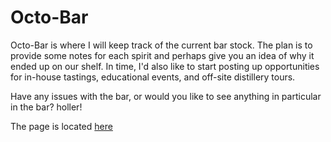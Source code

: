 Octo-Bar
========

Octo-Bar is where I will keep track of the current bar stock.  The plan is to provide some notes for each spirit and perhaps give you an idea of why it ended up on our shelf.  In time, I'd also like to start posting up opportunities for in-house tastings, educational events, and off-site distillery tours.

Have any issues with the bar, or would you like to see anything in particular in the bar?  holler!

The page is located [here](http://ajjimenez.github.io/Octo-Bar)
